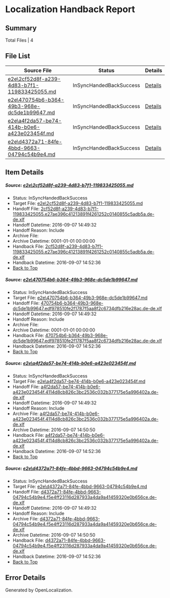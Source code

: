 # <a name='report-top'></a> Localization Handback Report

## Summary
 Total Files | 4

## File List
 Source File | Status | Details 
 ----------- | ------ | ------- 
 [e2e\2cf52d8f-a239-4d83-b7f1-119833425055.md](https://github.com/OpenLocalizationTestOrg/ol-test0/blob/7dc17a1648bcc82b55eb23b0cdcde7dd3d544b7c/e2e/2cf52d8f-a239-4d83-b7f1-119833425055.md) | InSyncHandedBackSuccess | [Details](#243828d971b8c767008d20afb3da44ea45ee838e2)
 [e2e\470754b6-b364-49b3-968e-dc5de1b99647.md](https://github.com/OpenLocalizationTestOrg/ol-test0/blob/7dc17a1648bcc82b55eb23b0cdcde7dd3d544b7c/e2e/470754b6-b364-49b3-968e-dc5de1b99647.md) | InSyncHandedBackSuccess | [Details](#9b574ff6b13e43726b8a4b472cd7e4f24f0bb5803)
 [e2e\a4f2da57-be74-414b-b0e6-a423e023454f.md](https://github.com/OpenLocalizationTestOrg/ol-test0/blob/7dc17a1648bcc82b55eb23b0cdcde7dd3d544b7c/e2e/a4f2da57-be74-414b-b0e6-a423e023454f.md) | InSyncHandedBackSuccess | [Details](#d2dcd18b9853c9eac702504b778aa63e18ca210c6)
 [e2e\d4372a71-84fe-4bbd-9663-04794c54b9e4.md](https://github.com/OpenLocalizationTestOrg/ol-test0/blob/7dc17a1648bcc82b55eb23b0cdcde7dd3d544b7c/e2e/d4372a71-84fe-4bbd-9663-04794c54b9e4.md) | InSyncHandedBackSuccess | [Details](#5c7510c62d34661037f900c0d9d06679204cd1798)

## Item Details
##### <a name='243828d971b8c767008d20afb3da44ea45ee838e2'></a> Source: [e2e\2cf52d8f-a239-4d83-b7f1-119833425055.md](https://github.com/OpenLocalizationTestOrg/ol-test0/blob/7dc17a1648bcc82b55eb23b0cdcde7dd3d544b7c/e2e/2cf52d8f-a239-4d83-b7f1-119833425055.md)
* Status: InSyncHandedBackSuccess
* Target File: [e2e\2cf52d8f-a239-4d83-b7f1-119833425055.md](https://github.com/OpenLocalizationTestOrg/ol-test0-dede/blob/79d5fb6b252691990bae77da6e2bdcdb64ef669d/e2e/2cf52d8f-a239-4d83-b7f1-119833425055.md)
* Handoff File: [2cf52d8f-a239-4d83-b7f1-119833425055.e27ae396c41213891f4261252c0140855c5adb5a.de-de.xlf](https://github.com/OpenLocalizationTestOrg/ol-test0-handoff/blob/b1db35118755d348a5da81b7432b71cbec181040/ol-handoff/OpenLocalizationTestOrg/ol-test0-dede/yuwzho/ht/2cf52d8f-a239-4d83-b7f1-119833425055.e27ae396c41213891f4261252c0140855c5adb5a.de-de.xlf)
* Handoff Datetime: 2016-09-07 14:49:32
* Handoff Reason: Include
* Archive File: 
* Archive Datetime: 0001-01-01 00:00:00
* Handback File: [2cf52d8f-a239-4d83-b7f1-119833425055.e27ae396c41213891f4261252c0140855c5adb5a.de-de.xlf](https://github.com/OpenLocalizationTestOrg/ol-test0-handback/blob/a96d94ccf89e6a4253d14d7656671b10e198c82a/ol-handback/OpenLocalizationTestOrg/ol-test0-dede/yuwzho/ht/2cf52d8f-a239-4d83-b7f1-119833425055.e27ae396c41213891f4261252c0140855c5adb5a.de-de.xlf)
* Handback Datetime: 2016-09-07 14:52:36
* [Back to Top](#report-top)

##### <a name='9b574ff6b13e43726b8a4b472cd7e4f24f0bb5803'></a> Source: [e2e\470754b6-b364-49b3-968e-dc5de1b99647.md](https://github.com/OpenLocalizationTestOrg/ol-test0/blob/7dc17a1648bcc82b55eb23b0cdcde7dd3d544b7c/e2e/470754b6-b364-49b3-968e-dc5de1b99647.md)
* Status: InSyncHandedBackSuccess
* Target File: [e2e\470754b6-b364-49b3-968e-dc5de1b99647.md](https://github.com/OpenLocalizationTestOrg/ol-test0-dede/blob/79d5fb6b252691990bae77da6e2bdcdb64ef669d/e2e/470754b6-b364-49b3-968e-dc5de1b99647.md)
* Handoff File: [470754b6-b364-49b3-968e-dc5de1b99647.edf978510fe2f1787f5aa8f2c6734dfb216e28ac.de-de.xlf](https://github.com/OpenLocalizationTestOrg/ol-test0-handoff/blob/b1db35118755d348a5da81b7432b71cbec181040/ol-handoff/OpenLocalizationTestOrg/ol-test0-dede/yuwzho/ht/470754b6-b364-49b3-968e-dc5de1b99647.edf978510fe2f1787f5aa8f2c6734dfb216e28ac.de-de.xlf)
* Handoff Datetime: 2016-09-07 14:49:32
* Handoff Reason: Include
* Archive File: 
* Archive Datetime: 0001-01-01 00:00:00
* Handback File: [470754b6-b364-49b3-968e-dc5de1b99647.edf978510fe2f1787f5aa8f2c6734dfb216e28ac.de-de.xlf](https://github.com/OpenLocalizationTestOrg/ol-test0-handback/blob/a96d94ccf89e6a4253d14d7656671b10e198c82a/ol-handback/OpenLocalizationTestOrg/ol-test0-dede/yuwzho/ht/470754b6-b364-49b3-968e-dc5de1b99647.edf978510fe2f1787f5aa8f2c6734dfb216e28ac.de-de.xlf)
* Handback Datetime: 2016-09-07 14:52:36
* [Back to Top](#report-top)

##### <a name='d2dcd18b9853c9eac702504b778aa63e18ca210c6'></a> Source: [e2e\a4f2da57-be74-414b-b0e6-a423e023454f.md](https://github.com/OpenLocalizationTestOrg/ol-test0/blob/7dc17a1648bcc82b55eb23b0cdcde7dd3d544b7c/e2e/a4f2da57-be74-414b-b0e6-a423e023454f.md)
* Status: InSyncHandedBackSuccess
* Target File: [e2e\a4f2da57-be74-414b-b0e6-a423e023454f.md](https://github.com/OpenLocalizationTestOrg/ol-test0-dede/blob/79d5fb6b252691990bae77da6e2bdcdb64ef669d/e2e/a4f2da57-be74-414b-b0e6-a423e023454f.md)
* Handoff File: [a4f2da57-be74-414b-b0e6-a423e023454f.4114d8cb826c3bc2536c032b377175e5a996402a.de-de.xlf](https://github.com/OpenLocalizationTestOrg/ol-test0-handoff/blob/b1db35118755d348a5da81b7432b71cbec181040/ol-handoff/OpenLocalizationTestOrg/ol-test0-dede/yuwzho/ht/a4f2da57-be74-414b-b0e6-a423e023454f.4114d8cb826c3bc2536c032b377175e5a996402a.de-de.xlf)
* Handoff Datetime: 2016-09-07 14:49:32
* Handoff Reason: Include
* Archive File: [a4f2da57-be74-414b-b0e6-a423e023454f.4114d8cb826c3bc2536c032b377175e5a996402a.de-de.xlf](https://github.com/OpenLocalizationTestOrg/ol-test0-handoff/blob/ac3388178faf4a28a465ad7875c521d198af3994/ol-archive/OpenLocalizationTestOrg/ol-test0-dede/yuwzho/ht/a4f2da57-be74-414b-b0e6-a423e023454f.4114d8cb826c3bc2536c032b377175e5a996402a.de-de.xlf)
* Archive Datetime: 2016-09-07 14:50:50
* Handback File: [a4f2da57-be74-414b-b0e6-a423e023454f.4114d8cb826c3bc2536c032b377175e5a996402a.de-de.xlf](https://github.com/OpenLocalizationTestOrg/ol-test0-handback/blob/a96d94ccf89e6a4253d14d7656671b10e198c82a/ol-handback/OpenLocalizationTestOrg/ol-test0-dede/yuwzho/ht/a4f2da57-be74-414b-b0e6-a423e023454f.4114d8cb826c3bc2536c032b377175e5a996402a.de-de.xlf)
* Handback Datetime: 2016-09-07 14:52:36
* [Back to Top](#report-top)

##### <a name='5c7510c62d34661037f900c0d9d06679204cd1798'></a> Source: [e2e\d4372a71-84fe-4bbd-9663-04794c54b9e4.md](https://github.com/OpenLocalizationTestOrg/ol-test0/blob/7dc17a1648bcc82b55eb23b0cdcde7dd3d544b7c/e2e/d4372a71-84fe-4bbd-9663-04794c54b9e4.md)
* Status: InSyncHandedBackSuccess
* Target File: [e2e\d4372a71-84fe-4bbd-9663-04794c54b9e4.md](https://github.com/OpenLocalizationTestOrg/ol-test0-dede/blob/79d5fb6b252691990bae77da6e2bdcdb64ef669d/e2e/d4372a71-84fe-4bbd-9663-04794c54b9e4.md)
* Handoff File: [d4372a71-84fe-4bbd-9663-04794c54b9e4.f5e4ff23116d287933a4da9a41459320e0b656ce.de-de.xlf](https://github.com/OpenLocalizationTestOrg/ol-test0-handoff/blob/b1db35118755d348a5da81b7432b71cbec181040/ol-handoff/OpenLocalizationTestOrg/ol-test0-dede/yuwzho/ht/d4372a71-84fe-4bbd-9663-04794c54b9e4.f5e4ff23116d287933a4da9a41459320e0b656ce.de-de.xlf)
* Handoff Datetime: 2016-09-07 14:49:32
* Handoff Reason: Include
* Archive File: [d4372a71-84fe-4bbd-9663-04794c54b9e4.f5e4ff23116d287933a4da9a41459320e0b656ce.de-de.xlf](https://github.com/OpenLocalizationTestOrg/ol-test0-handoff/blob/ac3388178faf4a28a465ad7875c521d198af3994/ol-archive/OpenLocalizationTestOrg/ol-test0-dede/yuwzho/ht/d4372a71-84fe-4bbd-9663-04794c54b9e4.f5e4ff23116d287933a4da9a41459320e0b656ce.de-de.xlf)
* Archive Datetime: 2016-09-07 14:50:50
* Handback File: [d4372a71-84fe-4bbd-9663-04794c54b9e4.f5e4ff23116d287933a4da9a41459320e0b656ce.de-de.xlf](https://github.com/OpenLocalizationTestOrg/ol-test0-handback/blob/a96d94ccf89e6a4253d14d7656671b10e198c82a/ol-handback/OpenLocalizationTestOrg/ol-test0-dede/yuwzho/ht/d4372a71-84fe-4bbd-9663-04794c54b9e4.f5e4ff23116d287933a4da9a41459320e0b656ce.de-de.xlf)
* Handback Datetime: 2016-09-07 14:52:36
* [Back to Top](#report-top)


## Error Details

Generated by OpenLocalization.
